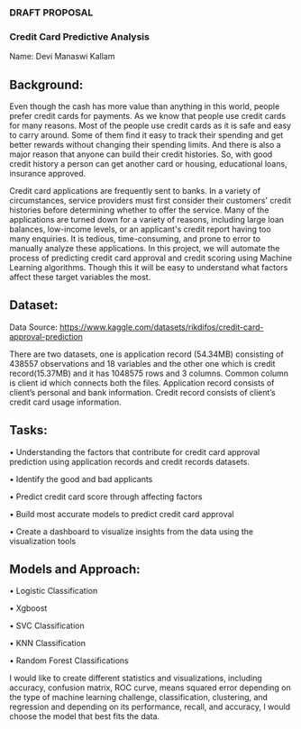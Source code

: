### DRAFT PROPOSAL

### Credit Card Predictive Analysis

Name: Devi Manaswi Kallam

## Background:

Even though the cash has more value than anything in this world, people prefer credit cards for payments. As we know that people use credit cards for many reasons. Most of the people use credit cards as it is safe and easy to carry around. Some of them find it easy to track their spending and get better rewards without changing their spending limits. And there is also a major reason that anyone can build their credit histories. So, with good credit history a person can get another card or housing, educational loans, insurance approved.  

Credit card applications are frequently sent to banks. In a variety of circumstances, service providers must first consider their customers' credit histories before determining whether to offer the service. Many of the applications are turned down for a variety of reasons, including large loan balances, low-income levels, or an applicant's credit report having too many enquiries. It is tedious, time-consuming, and prone to error to manually analyze these applications. In this project, we will automate the process of predicting credit card approval and credit scoring using Machine Learning algorithms. Though this it will be easy to understand what factors affect these target variables the most.

## Dataset:

Data Source: https://www.kaggle.com/datasets/rikdifos/credit-card-approval-prediction

There are two datasets, one is application record (54.34MB) consisting of 438557 observations and 18 variables and the other one which is credit record(15.37MB) and it has 1048575 rows and 3 columns. Common column is client id which connects both the files.  Application record consists of client’s personal and bank information. Credit record consists of client’s credit card usage information.

## Tasks:

•	Understanding the factors that contribute for credit card approval prediction using application records and credit records datasets.

•	Identify the good and bad applicants

•	Predict credit card score through affecting factors

•	Build most accurate models to predict credit card approval

•	Create a dashboard to visualize insights from the data using the visualization tools 


## Models and Approach:

•	Logistic Classification

•	Xgboost

•	SVC Classification

•	KNN Classification

•	Random Forest Classifications

I would like to create different statistics and visualizations, including accuracy, confusion matrix, ROC curve, means squared error depending on the type of machine learning challenge, classification, clustering, and regression and depending on its performance, recall, and accuracy, I would choose the model that best fits the data.
